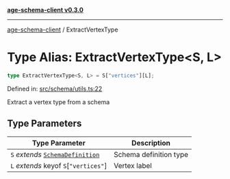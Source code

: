[**age-schema-client v0.3.0**](../index.md)

***

[age-schema-client](/ageSchemaClient/api-generated/index.md) / ExtractVertexType

# Type Alias: ExtractVertexType\<S, L\>

```ts
type ExtractVertexType<S, L> = S["vertices"][L];
```

Defined in: [src/schema/utils.ts:22](https://github.com/standardbeagle/ageSchemaClient/blob/main/src/schema/utils.ts#L22)

Extract a vertex type from a schema

## Type Parameters

| Type Parameter | Description |
| ------ | ------ |
| `S` *extends* [`SchemaDefinition`](/ageSchemaClient/api-generated/interfaces/SchemaDefinition.md) | Schema definition type |
| `L` *extends* keyof `S`\[`"vertices"`\] | Vertex label |
